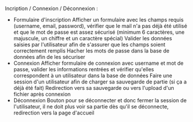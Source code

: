 Incription / Connexion / Déconnexion :

- Formulaire d'inscription
    Afficher un formulaire avec les champs requis (username, email, password), vérifier que le mail n'a pas déjà été utilisé et que le mot de passe est assez sécurisé (minimum 6 caractères, une majuscule, un chiffre et un caractère spécial)
    Valider les données saisies par l'utilisateur afin de s'assurer que les champs soient correctement remplis
    Hacher les mots de passe dans la base de données afin de les sécuriser
- Connexion
    Afficher formulaire de connexion avec username et mot de passe, valider les informations rentrées et vérifier qu'elles correspondent à un utilisateur dans la base de données
    Faire une session d'un utilisateur afin de charger sa sauvegarde de partie (si ça a déjà été fait)
    Redirection vers sa sauvegarde ou vers l'upload d'un fichier après connexion
- Déconnexion
    Bouton pour se déconnecter et donc fermer la session de l'utilisateur, il ne doit plus voir sa partie dès qu'il se déconnecte, redirection vers la page d'accueil
